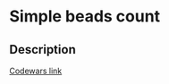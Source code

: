 # Simple beads count
## Description
[Codewars link](https://www.codewars.com/kata/58712dfa5c538b6fc7000569)